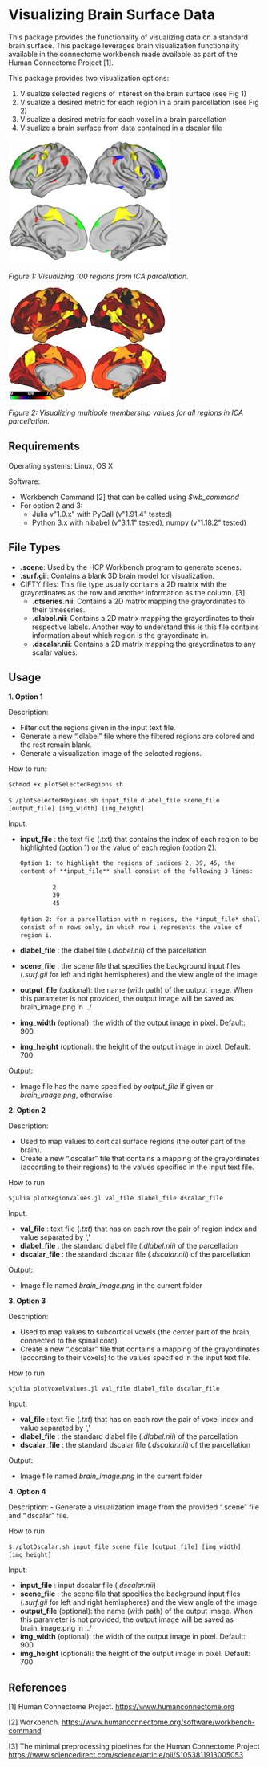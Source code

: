 # Visualizing Brain Surface Data

This package provides the functionality of visualizing data on a standard brain surface. This package leverages brain visualization functionality available in the connectome workbench made available as part of the Human Connectome Project [1]. 

This package provides two visualization options:
1. Visualize selected regions of interest on the brain surface (see Fig 1)
2. Visualize a desired metric for each region in a brain parcellation (see Fig 2)
3. Visualize a desired metric for each voxel in a brain parcellation
4. Visualize a brain surface from data contained in a dscalar file


![](selected_regions.png)

*Figure 1: Visualizing 100 regions from ICA parcellation.*

![](all_regions.png)

*Figure 2: Visualizing multipole membership values for all regions in ICA parcellation.*

## Requirements

Operating systems: Linux, OS X

Software: 
 - Workbench Command [2] that can be called using *$wb_command*
 - For option 2 and 3: 
   - Julia v"1.0.x" with PyCall (v"1.91.4" tested)
   - Python 3.x with nibabel (v"3.1.1" tested), numpy (v"1.18.2" tested)
      
## File Types

 - **.scene**: Used by the HCP Workbench program to generate scenes.
 - **.surf.gii**: Contains a blank 3D brain model for visualization.
 - CIFTY files: This file type usually contains a 2D matrix with the grayordinates as the row and another information as the column. [3]
   - **.dtseries.nii**: Contains a 2D matrix mapping the grayordinates to their timeseries.
   - **.dlabel.nii**: Contains a 2D matrix mapping the grayordinates to their respective labels. Another way to understand this is this file contains information about which region is the grayordinate in.
   - **.dscalar.nii**: Contains a 2D matrix mapping the grayordinates to any scalar values.

## Usage
**1. Option 1**
   
   Description:
   -	Filter out the regions given in the input text file.
   -	Generate a new “.dlabel” file where the filtered regions are colored and the rest remain blank.
   -	Generate a visualization image of the selected regions.

   How to run:
   
   ```
   $chmod +x plotSelectedRegions.sh

   $./plotSelectedRegions.sh input_file dlabel_file scene_file [output_file] [img_width] [img_height]
   ```

   Input:
   - **input_file** : the text file (.txt) that contains the index of each region to be highlighted (option 1) or the value of each region (option 2).
         
         Option 1: to highlight the regions of indices 2, 39, 45, the content of **input_file** shall consist of the following 3 lines:
         
                  2
                  39                  
                  45
                  
         Option 2: for a parcellation with n regions, the *input_file* shall consist of n rows only, in which row i represents the value of region i.
   - **dlabel_file** : the dlabel file (*.dlabel.nii*) of the parcellation
   - **scene_file** : the scene file that specifies the background input files (*.surf.gii* for left and right hemispheres) and the view angle of the image
   - **output_file** (optional): the name (with path) of the output image. When this parameter is not provided, the output image will be saved as brain_image.png in ../
   - **img_width** (optional): the width of the output image in pixel. Default: 900
   - **img_height** (optional): the height of the output image in pixel. Default: 700
   
   Output:
   - Image file has the name specified by *output_file* if given or *brain_image.png*, otherwise

**2. Option 2**
  
   Description:
   -	Used to map values to cortical surface regions (the outer part of the brain).
   -	Create a new “.dscalar” file that contains a mapping of the grayordinates (according to their regions) to the values specified in the input text file.

   How to run
   
   ```
   $julia plotRegionValues.jl val_file dlabel_file dscalar_file 
   ```
   
   Input:
   - **val_file** : text file (*.txt*) that has on each row the pair of region index and value separated by ',' 
   - **dlabel_file** : the standard dlabel file (*.dlabel.nii*) of the parcellation 
   - **dscalar_file** : the standard dscalar file (*.dscalar.nii*) of the parcellation
   
   Output:
   - Image file named *brain_image.png* in the current folder
   
**3. Option 3**

   Description:
   -	Used to map values to subcortical voxels (the center part of the brain, connected to the spinal cord).
   -	Create a new “.dscalar” file that contains a mapping of the grayordinates (according to their voxels) to the values specified in the input text file.

   How to run
   
   ```
   $julia plotVoxelValues.jl val_file dlabel_file dscalar_file 
   ```
   
   Input:
   - **val_file** : text file (*.txt*) that has on each row the pair of voxel index and value separated by ',' 
   - **dlabel_file** : the standard dlabel file (*.dlabel.nii*) of the parcellation 
   - **dscalar_file** : the standard dscalar file (*.dscalar.nii*) of the parcellation
   
   Output:
   - Image file named *brain_image.png* in the current folder
   
**4. Option 4**

   Description:
	  - Generate a visualization image from the provided “.scene” file and “.dscalar” file.

   How to run
   
   ```
   $./plotDscalar.sh input_file scene_file [output_file] [img_width] [img_height]
   ```
   
   Input:
   - **input_file** : input dscalar file (*.dscalar.nii*)
   - **scene_file** : the scene file that specifies the background input files (*.surf.gii* for left and right hemispheres) and the view angle of the image
   - **output_file** (optional): the name (with path) of the output image. When this parameter is not provided, the output image will be saved as brain_image.png in ../
   - **img_width** (optional): the width of the output image in pixel. Default: 900
   - **img_height** (optional): the height of the output image in pixel. Default: 700
   
## References

[1] Human Connectome Project. https://www.humanconnectome.org

[2] Workbench. https://www.humanconnectome.org/software/workbench-command

[3] The minimal preprocessing pipelines for the Human Connectome Project https://www.sciencedirect.com/science/article/pii/S1053811913005053
